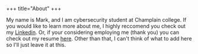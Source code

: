 +++
title="About"
+++

My name is Mark, and I am cybersecurity student at Champlain college.  If you would like to learn more about me, I highly reccomend you check out my <a href="https://www.linkedin.com/in/mark-wilkinson-6398a7312/">Linkedin</a>.  Or, if your considering employing me (thank you) you can check out my resume <a href="/Resume.pdf">here</a>. Other than that, I can't think of what to add here so I'll just leave it at this.